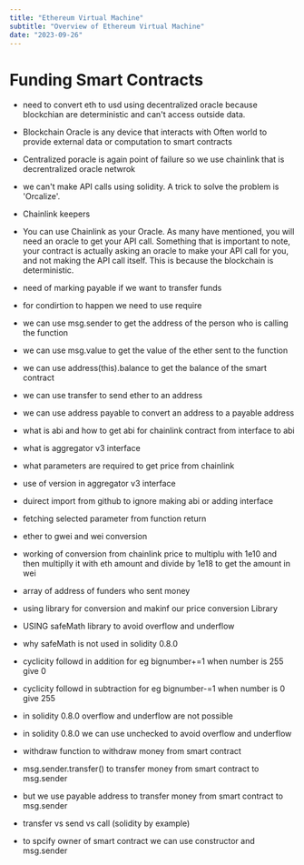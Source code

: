 ```yaml
---
title: "Ethereum Virtual Machine"
subtitle: "Overview of Ethereum Virtual Machine"
date: "2023-09-26"
---
```


# Funding Smart Contracts

- need to convert eth to usd using decentralized oracle because blockchian are deterministic and can't access outside data. 
- Blockchain Oracle is any device that interacts with Often world to provide external data or computation to smart contracts 
- Centralized poracle is again point of failure so we use chainlink that is decrentralized oracle netwrok
- we can't make API calls using solidity. A trick to solve the problem is 'Orcalize'.
- Chainlink keepers
- You can use Chainlink as your Oracle. As many have mentioned, you will need an oracle to get your API call. Something that is important to note, your contract is actually asking an oracle to make your API call for you, and not making the API call itself. This is because the blockchain is deterministic.


- need of marking payable if we want to transfer funds
- for condirtion to happen we need to use require
- we can use msg.sender to get the address of the person who is calling the function
- we can use msg.value to get the value of the ether sent to the function
- we can use address(this).balance to get the balance of the smart contract
- we can use transfer to send ether to an address
- we can use address payable to convert an address to a payable address

- what is abi and how to get abi for chainlink contract from interface to abi
- what is aggregator v3 interface
- what parameters are required to get price from chainlink
- use of version in aggregator v3 interface
- duirect import from github to ignore making abi or adding interface 

- fetching selected parameter from function return
- ether to gwei and wei conversion
- working of conversion from chainlink price to multiplu with 1e10 and then multiplly it with eth amount and divide by 1e18 to get the amount in wei

- array of address of funders who sent money
- using library for conversion  and makinf our price conversion Library

- USING safeMath library to avoid overflow and underflow
- why safeMath is not used in solidity 0.8.0
- cyclicity followd in addition for eg bignumber+=1 when number is 255 give 0
- cyclicity followd in subtraction for eg bignumber-=1 when number is 0 give 255
- in solidity 0.8.0 overflow and underflow are not possible
- in solidity 0.8.0 we can use unchecked to avoid overflow and underflow

- withdraw function to withdraw money from smart contract
- msg.sender.transfer() to transfer money from smart contract to msg.sender
- but we use payable address to transfer money from smart contract to msg.sender
- transfer vs send vs call (solidity by example)

- to spcify owner of smart contract we can use constructor and msg.sender


